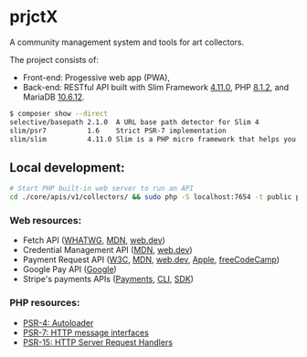 # prjctX

A community management system and tools for art collectors.

The project consists of:
- Front-end: Progessive web app (PWA),
- Back-end: RESTful API built with Slim Framework [4.11.0][slim], PHP [8.1.2][php], and MariaDB [10.6.12][mariadb].

```bash
$ composer show --direct 
selective/basepath 2.1.0  A URL base path detector for Slim 4
slim/psr7          1.6    Strict PSR-7 implementation
slim/slim          4.11.0 Slim is a PHP micro framework that helps you quickly write simple yet powerful web applications and APIs
```

## Local development:

```bash
# Start PHP built-in web server to run an API
cd ./core/apis/v1/collectors/ && sudo php -S localhost:7654 -t public public/index.php
```

### Web resources:

- Fetch API ([WHATWG][fetchwhat], [MDN][fetchmdn], [web.dev][fetchweb])
- Credential Management API ([MDN][creapimdn], [web.dev][creapiweb])
- Payment Request API ([W3C][payw3c], [MDN][paymdn], [web.dev][payweb], [Apple][payapple], [freeCodeCamp][payfreecode])
- Google Pay API ([Google][paygoogle])
- Stripe's payments APIs ([Payments][stripeapis], [CLI][stripcli], [SDK][stripephp])

### PHP resources:

- [PSR-4: Autoloader][psr4]
- [PSR-7: HTTP message interfaces][psr7]
- [PSR-15: HTTP Server Request Handlers][psr15]

[slim]: https://www.slimframework.com/2022/11/06/slim-4.11.0-release.html "Slim 4.11.0 released - Slim Framework"
[php]: https://www.php.net/releases/8_1_2.php "PHP: PHP 8.1.2 Release Announcement"
[mariadb]: https://mariadb.com/kb/en/mariadb-10-6-12-release-notes/ "MariaDB 10.6.12 Release Notes - MariaDB Knowledge Base"
[psr4]: https://www.php-fig.org/psr/psr-4/ "PSR-4: Autoloader - PHP-FIG"
[psr7]: https://www.php-fig.org/psr/psr-7/ "PSR-7: HTTP message interfaces - PHP-FIG"
[psr15]: https://www.php-fig.org/psr/psr-15/ "PSR-15: HTTP Server Request Handlers - PHP-FIG"
[fetchwhat]: https://fetch.spec.whatwg.org/ "Fetch Standard"
[fetchmdn]: https://developer.mozilla.org/en-US/docs/Web/API/Fetch_API "Fetch API - Web APIs | MDN"
[fetchweb]: https://web.dev/introduction-to-fetch/ "Introduction to fetch()"
[creapimdn]: https://developer.mozilla.org/en-US/docs/Web/API/Credential_Management_API "Credential Management API - Web APIs | MDN"
[creapiweb]: https://web.dev/security-credential-management/ "The Credential Management API"
[payw3c]: https://www.w3.org/TR/payment-request/ "Payment Request API"
[paymdn]: https://developer.mozilla.org/en-US/docs/Web/API/Payment_Request_API "Payment Request API - Web APIs | MDN"
[payweb]: https://web.dev/how-payment-request-api-works/ "How Payment Request API works"
[payapple]: https://developer.apple.com/documentation/apple_pay_on_the_web/payment_request_api "Payment Request API | Apple Developer Documentation"
[stripeapis]: https://stripe.com/docs/payments/online-payments "Get started with Stripe APIs | Stripe Documentation"
[stripcli]: https://stripe.com/docs/stripe-cli/overview "Stripe CLI | Stripe Documentation"
[stripephp]: https://github.com/stripe/stripe-php "stripe/stripe-php: PHP library for the Stripe API"
[paygoogle]: https://developers.google.com/pay/api/web/overview "Overview  |  Google Pay API  |  Google Developers"
[payfreecode]: https://www.freecodecamp.org/news/payment-request-api-javascript/ "How to Use the Payment Request API in JavaScript"